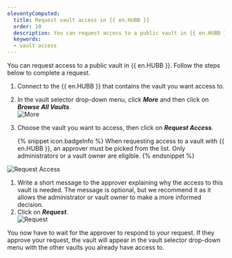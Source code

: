 ```yaml
---
eleventyComputed:
  title: Request vault access in {{ en.HUBB }}
  order: 10
  description: You can request access to a public vault in {{ en.HUBB }}.
  keywords:
  - vault access
---
```

You can request access to a public vault in {{ en.HUBB }}. Follow the steps below to complete a request.

1. Connect to the {{ en.HUBB }} that contains the vault you want access to.
1. In the vault selector drop-down menu, click ***More*** and then click on ***Browse All Vaults***.  
![More](https://webdevolutions.azureedge.net/docs/en/hub/Hub0002.png)  
1. Choose the vault you want to access, then click on ***Request Access***.  

   {% snippet icon.badgeInfo %}
   When requesting access to a vault with {{ en.HUBB }}, an approver must be picked from the list. Only administrators or a vault owner are eligible.
   {% endsnippet %}  

![Request Access](https://webdevolutions.azureedge.net/docs/en/hub/Hub0003.png)  
1. Write a short message to the approver explaining why the access to this vault is needed. The message is optional, but we recommend it as it allows the administrator or vault owner to make a more informed decision.
1. Click on ***Request***.  
![Request](https://webdevolutions.azureedge.net/docs/en/hub/Hub0004.png)  

You now have to wait for the approver to respond to your request. If they approve your request, the vault will appear in the vault selector drop-down menu with the other vaults you already have access to.
